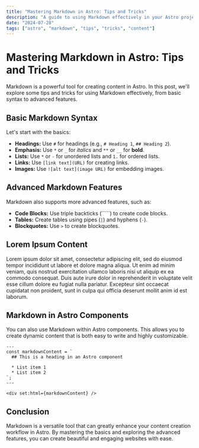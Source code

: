 ```yaml
---
title: "Mastering Markdown in Astro: Tips and Tricks"
description: "A guide to using Markdown effectively in your Astro projects, with tips and tricks for creating beautiful content."
date: "2024-07-28"
tags: ["astro", "markdown", "tips", "tricks", "content"]
---
```


# Mastering Markdown in Astro: Tips and Tricks

Markdown is a powerful tool for creating content in Astro. In this post, we'll explore some tips and tricks for using Markdown effectively, from basic syntax to advanced features.

## Basic Markdown Syntax

Let's start with the basics:

- **Headings:** Use `#` for headings (e.g., `# Heading 1`, `## Heading 2`).
- **Emphasis:** Use `*` or `_` for _italics_ and `**` or `__` for **bold**.
- **Lists:** Use `*` or `-` for unordered lists and `1.` for ordered lists.
- **Links:** Use `[link text](URL)` for creating links.
- **Images:** Use `![alt text](image URL)` for embedding images.

## Advanced Markdown Features

Markdown also supports more advanced features, such as:

- **Code Blocks:** Use triple backticks (`````) to create code blocks.
- **Tables:** Create tables using pipes (`|`) and hyphens (`-`).
- **Blockquotes:** Use `>` to create blockquotes.

## Lorem Ipsum Content

Lorem ipsum dolor sit amet, consectetur adipiscing elit, sed do eiusmod tempor incididunt ut labore et dolore magna aliqua. Ut enim ad minim veniam, quis nostrud exercitation ullamco laboris nisi ut aliquip ex ea commodo consequat. Duis aute irure dolor in reprehenderit in voluptate velit esse cillum dolore eu fugiat nulla pariatur. Excepteur sint occaecat cupidatat non proident, sunt in culpa qui officia deserunt mollit anim id est laborum.

## Markdown in Astro Components

You can also use Markdown within Astro components. This allows you to create dynamic content that is both easy to write and highly customizable.

```astro
---
const markdownContent = `
  ## This is a heading in an Astro component

  * List item 1
  * List item 2
`;
---

<div set:html={markdownContent} />
```

## Conclusion

Markdown is a versatile tool that can greatly enhance your content creation workflow in Astro. By mastering the basics and exploring the advanced features, you can create beautiful and engaging websites with ease.
